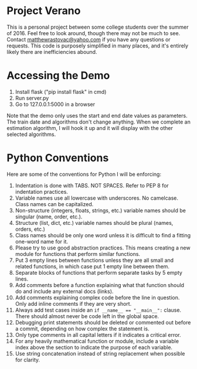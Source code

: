 # Project Verano

This is a personal project between some college students over the summer of 2016. Feel free to look around, though there may not be much to see. Contact matthewrastovac@yahoo.com if you have any questions or requests. This code is purposely simplified in many places, and it's entirely likely there are inefficiencies abound.

# Accessing the Demo

1. Install flask ("pip install flask" in cmd)
2. Run server.py
3. Go to 127.0.0.1:5000 in a browser

Note that the demo only uses the start and end date values as parameters. The train date and algorithms don't change anything. When we complete an estimation algorithm, I will hook it up and it will display with the other selected algorithms.

# Python Conventions

Here are some of the conventions for Python I will be enforcing:

1. Indentation is done with TABS. NOT SPACES. Refer to PEP 8 for indentation practices.
2. Variable names use all lowercase with underscores. No camelcase. Class names can be capitalized.
3. Non-structure (integers, floats, strings, etc.) variable names should be singular (name, order, etc.).
4. Structure (list, dict, etc.) variable names should be plural (names, orders, etc.)
5. Class names should be only one word unless it is difficult to find a fitting one-word name for it.
6. Please try to use good abstraction practices. This means creating a new module for functions that perform similar functions.
7. Put 3 empty lines between functions unless they are all small and related functions, in which case put 1 empty line between them.
8. Separate blocks of functions that perform separate tasks by 5 empty lines.
9. Add comments before a function explaining what that function should do and include any external docs (links).
10. Add comments explaining complex code before the line in question. Only add inline comments if they are very short.
11. Always add test cases inside an `if __name__ == "__main__":` clause. There should almost never be code left in the global space.
12. Debugging print statements should be deleted or commented out before a commit, depending on how complex the statement is.
13. Only type comments in all capital letters if it indicates a critical error.
14. For any heavily mathematical function or module, include a variable index above the section to indicate the purpose of each variable.
15. Use string concatenation instead of string replacement when possible for clarity.
